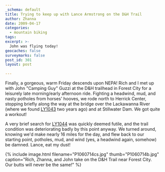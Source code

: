 ```yaml
---
_schema: default
title: Trying to keep up with Lance Armstrong on the D&H Trail
author: Zhanna
date: 2009-04-17
categories:
  - mountain biking
tags:
excerpt: >- 
  John was flying today!
geocaches: false
surveymarks: false
post_id: 301
layout: post    
   
---
```


Finally, a gorgeous, warm Friday descends upon NEPA!  Rich and I met up with John "Camping Guy" Guzzi at the D&H trailhead in Forest City for a leisurely late morning/early afternoon ride.  Fighting a headwind, mud, and nasty potholes from horses' hooves, we rode north to Herrick Center, stopping briefly along the way at the bridge over the Lackawanna River (where we found [LY1043](https://thesurveystation.netlify.app/surveymarks/ly1043/) two years ago) and at Stillwater Dam.  We got quite a workout!  

A very brief search for [LY1044](https://www.ngs.noaa.gov/cgi-bin/ds_mark.prl?PidBox=ly1044) was quickly deemed futile, and the trail condition was deteriorating badly by this point anyway.  We turned around, knowing we'd make nearly 16 miles for the day, and flew back to our starting point, potholes, mud, and wind (yes, a headwind again, somehow) be damned.  Lance, eat my dust!

{% include image.html filename="P1060714cs.jpg" thumb="P1060714b.jpg" caption="Rich, Zhanna, and John take on the D&H Trail near Forest City.  Our butts will never be the same!" %}

